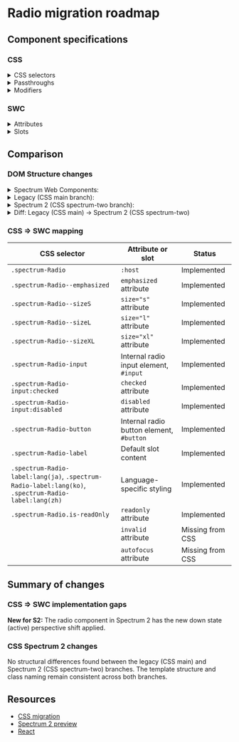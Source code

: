 # Radio migration roadmap

## Component specifications

### CSS

<details>
<summary>CSS selectors</summary>

- `.spectrum-Radio`
- `.spectrum-Radio .spectrum-Radio-button:after`
- `.spectrum-Radio .spectrum-Radio-input:checked:disabled + .spectrum-Radio-button:before`
- `.spectrum-Radio .spectrum-Radio-input:checked:disabled ~ .spectrum-Radio-label`
- `.spectrum-Radio .spectrum-Radio-input:disabled + .spectrum-Radio-button:before`
- `.spectrum-Radio .spectrum-Radio-input:disabled ~ .spectrum-Radio-label`
- `.spectrum-Radio--emphasized .spectrum-Radio-input:checked + .spectrum-Radio-button:before`
- `.spectrum-Radio--emphasized:active .spectrum-Radio-input:checked + .spectrum-Radio-button:before`
- `.spectrum-Radio--emphasized:focus .spectrum-Radio-input:checked + .spectrum-Radio-button:before`
- `.spectrum-Radio--emphasized:hover .spectrum-Radio-input:checked + .spectrum-Radio-button:before`
- `.spectrum-Radio--sizeL`
- `.spectrum-Radio--sizeS`
- `.spectrum-Radio--sizeXL`
- `.spectrum-Radio-button`
- `.spectrum-Radio-button:after`
- `.spectrum-Radio-button:before`
- `.spectrum-Radio-input`
- `.spectrum-Radio-input:checked + .spectrum-Radio-button:before`
- `.spectrum-Radio-input:disabled`
- `.spectrum-Radio-input:focus-visible + .spectrum-Radio-button:after`
- `.spectrum-Radio-label`
- `.spectrum-Radio-label:lang(ja)`
- `.spectrum-Radio-label:lang(ko)`
- `.spectrum-Radio-label:lang(zh)`
- `.spectrum-Radio.is-active .spectrum-Radio-button:before`
- `.spectrum-Radio.is-active .spectrum-Radio-input:checked + .spectrum-Radio-button:before`
- `.spectrum-Radio.is-active .spectrum-Radio-label`
- `.spectrum-Radio.is-readOnly .spectrum-Radio-input`
- `.spectrum-Radio.is-readOnly .spectrum-Radio-input + .spectrum-Radio-button:before`
- `.spectrum-Radio.is-readOnly .spectrum-Radio-input:checked:disabled ~ .spectrum-Radio-label`
- `.spectrum-Radio.is-readOnly .spectrum-Radio-input:disabled ~ .spectrum-Radio-label`
- `.spectrum-Radio.is-readOnly .spectrum-Radio-label`
- `.spectrum-Radio.is-readOnly:hover .spectrum-Radio-input + .spectrum-Radio-button:before`
- `.spectrum-Radio:active .spectrum-Radio-button:before`
- `.spectrum-Radio:active .spectrum-Radio-input:checked + .spectrum-Radio-button:before`
- `.spectrum-Radio:active .spectrum-Radio-label`
- `.spectrum-Radio:dir(rtl) .spectrum-Radio-button:after`
- `.spectrum-Radio:focus .spectrum-Radio-button:after`
- `.spectrum-Radio:focus .spectrum-Radio-button:before`
- `.spectrum-Radio:focus .spectrum-Radio-input:checked + .spectrum-Radio-button:before`
- `.spectrum-Radio:focus .spectrum-Radio-label`
- `.spectrum-Radio:hover .spectrum-Radio-button:before`
- `.spectrum-Radio:hover .spectrum-Radio-input:checked + .spectrum-Radio-button:before`
- `.spectrum-Radio:hover .spectrum-Radio-label`
- `.spectrum-Radio:lang(ja)`
- `.spectrum-Radio:lang(ko)`
- `.spectrum-Radio:lang(zh)`
- `.spectrum-Radio:not(.is-readOnly):active .spectrum-Radio-input:not(:disabled) + .spectrum-Radio-button`

</details>

<details>
<summary>Passthroughs</summary>

None found for this component.

</details>

<details>
<summary>Modifiers</summary>

- `--mod-radio-animation-duration`
- `--mod-radio-border-width`
- `--mod-radio-button-background-color`
- `--mod-radio-button-border-color-default`
- `--mod-radio-button-border-color-down`
- `--mod-radio-button-border-color-focus`
- `--mod-radio-button-border-color-hover`
- `--mod-radio-button-checked-border-color-default`
- `--mod-radio-button-checked-border-color-down`
- `--mod-radio-button-checked-border-color-focus`
- `--mod-radio-button-checked-border-color-hover`
- `--mod-radio-button-control-size`
- `--mod-radio-button-top-to-control`
- `--mod-radio-disabled-border-color`
- `--mod-radio-disabled-content-color`
- `--mod-radio-emphasized-accent-color`
- `--mod-radio-emphasized-accent-color-down`
- `--mod-radio-emphasized-accent-color-focus`
- `--mod-radio-emphasized-accent-color-hover`
- `--mod-radio-focus-indicator-color`
- `--mod-radio-focus-indicator-thickness`
- `--mod-radio-font-size`
- `--mod-radio-height`
- `--mod-radio-line-height`
- `--mod-radio-line-height-cjk`
- `--mod-radio-neutral-content-color`
- `--mod-radio-neutral-content-color-down`
- `--mod-radio-neutral-content-color-focus`
- `--mod-radio-neutral-content-color-hover`
- `--mod-radio-text-to-control`

</details>

### SWC

<details>
<summary>Attributes</summary>

- `autofocus` - Boolean attribute for auto-focusing the radio button
- `value` - String attribute identifying this radio button within its group
- `checked` - Boolean attribute representing when the input is checked
- `disabled` - Boolean attribute for disabled state
- `emphasized` - Boolean attribute for emphasized styling
- `invalid` - Boolean attribute for invalid state styling
- `readonly` - Boolean attribute for read-only state
- `size` - String attribute with values: `s`, `m`, `l`, `xl` (from SizedMixin)

</details>

<details>
<summary>Slots</summary>

- Default slot - Text label of the Radio button

</details>

## Comparison

### DOM Structure changes

<details>
<summary>Spectrum Web Components:</summary>

```html
<!-- Current HTML structure from web component render() method -->
<div id="input"></div>
<span id="button"></span>
<span id="label" role="presentation">
    <slot></slot>
</span>
```

</details>

<details>
<summary>Legacy (CSS main branch):</summary>

```html
<div class="spectrum-Radio spectrum-Radio--sizeM">
    <input
        type="radio"
        name=""
        class="spectrum-Radio-input"
        id="radio-input-123"
        checked="false"
        disabled="false"
    />
    <span class="spectrum-Radio-button spectrum-Radio-button--sizeS"></span>
    <label
        class="spectrum-Radio-label spectrum-Radio-label--sizeS"
        for="radio-input-123"
    >
        Radio Button Label
    </label>
</div>
```

</details>

<details>
<summary>Spectrum 2 (CSS spectrum-two branch):</summary>

```html
<div class="spectrum-Radio spectrum-Radio--sizeM">
    <input
        type="radio"
        name=""
        class="spectrum-Radio-input is-focus-visible is-active"
        id="radio-input-123"
        checked="false"
        disabled="false"
    />
    <span class="spectrum-Radio-button spectrum-Radio-button--sizeS"></span>
    <label
        class="spectrum-Radio-label spectrum-Radio-label--sizeS"
        for="radio-input-123"
    >
        Radio Button Label
    </label>
</div>
```

</details>

<details>
<summary>Diff: Legacy (CSS main) → Spectrum 2 (CSS spectrum-two)</summary>

**No differences found between main and spectrum-two branches.**

</details>

### CSS => SWC mapping

| CSS selector                                                                                         | Attribute or slot                        | Status           |
| ---------------------------------------------------------------------------------------------------- | ---------------------------------------- | ---------------- |
| `.spectrum-Radio`                                                                                    | `:host`                                  | Implemented      |
| `.spectrum-Radio--emphasized`                                                                        | `emphasized` attribute                   | Implemented      |
| `.spectrum-Radio--sizeS`                                                                             | `size="s"` attribute                     | Implemented      |
| `.spectrum-Radio--sizeL`                                                                             | `size="l"` attribute                     | Implemented      |
| `.spectrum-Radio--sizeXL`                                                                            | `size="xl"` attribute                    | Implemented      |
| `.spectrum-Radio-input`                                                                              | Internal radio input element, `#input`   | Implemented      |
| `.spectrum-Radio-input:checked`                                                                      | `checked` attribute                      | Implemented      |
| `.spectrum-Radio-input:disabled`                                                                     | `disabled` attribute                     | Implemented      |
| `.spectrum-Radio-button`                                                                             | Internal radio button element, `#button` | Implemented      |
| `.spectrum-Radio-label`                                                                              | Default slot content                     | Implemented      |
| `.spectrum-Radio-label:lang(ja)`, `.spectrum-Radio-label:lang(ko)`, `.spectrum-Radio-label:lang(zh)` | Language-specific styling                | Implemented      |
| `.spectrum-Radio.is-readOnly`                                                                        | `readonly` attribute                     | Implemented      |
|                                                                                                      | `invalid` attribute                      | Missing from CSS |
|                                                                                                      | `autofocus` attribute                    | Missing from CSS |

## Summary of changes

### CSS => SWC implementation gaps

**New for S2:**
The radio component in Spectrum 2 has the new down state (active) perspective shift applied.

### CSS Spectrum 2 changes

No structural differences found between the legacy (CSS main) and Spectrum 2 (CSS spectrum-two) branches. The template structure and class naming remain consistent across both branches.

## Resources

- [CSS migration](https://github.com/adobe/spectrum-css/pull/3555)
- [Spectrum 2 preview](https://spectrumcss.z13.web.core.windows.net/pr-2352/index.html?path=/docs/components-radio--docs)
- [React](https://react-spectrum.adobe.com/s2/index.html?path=/docs/radiogroup--docs)
